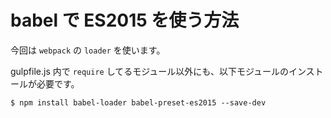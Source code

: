 # babel で ES2015 を使う方法

今回は `webpack` の `loader` を使います。

gulpfile.js 内で `require` してるモジュール以外にも、以下モジュールのインストールが必要です。
```
$ npm install babel-loader babel-preset-es2015 --save-dev
```
